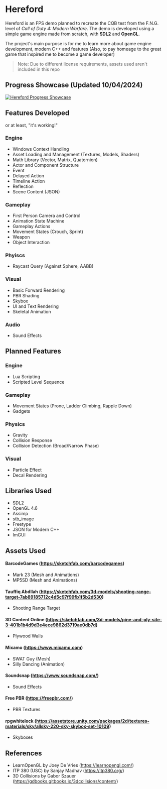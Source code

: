 # Hereford
Hereford is an FPS demo planned to recreate the CQB test from the F.N.G. level of *Call of Duty 4: Modern Warfare*. 
The demo is developed using a simple game engine made from scratch, with **SDL2** and **OpenGL**. 

The project's main purpose is for me to learn more about game engine development, modern C++ and features
(Also, to pay homeage to the great game that inspired me to become a game developer)

>Note: Due to different license requirements, assets used aren't included in this repo

## Progress Showcase (Updated 10/04/2024)
[![Hereford Progress Showcase](http://img.youtube.com/vi/3NIVXB-3Icc/0.jpg)](https://youtu.be/3NIVXB-3Icc)

## Features Developed
or at least, "it's working!"
### Engine
- Windows Context Handling
- Asset Loading and Management (Textures, Models, Shaders)
- Math Library (Vector, Matrix, Quaternion)
- Actor and Component Structure
- Event
- Delayed Action
- Timeline Action
- Reflection
- Scene Content (JSON)

### Gameplay
- First Person Camera and Control
- Animation State Machine
- Gameplay Actions
- Movement States (Crouch, Sprint)
- Weapon
- Object Interaction

### Phyiscs
- Raycast Query (Against Sphere, AABB)

### Visual
- Basic Forward Rendering
- PBR Shading
- Skybox
- UI and Text Rendering
- Skeletal Animation

### Audio
- Sound Effects

## Planned Features
### Engine
- Lua Scripting
- Scripted Level Sequence

### Gameplay
- Movement States (Prone, Ladder Climbing, Rapple Down)
- Gadgets

### Physics
- Gravity
- Collision Response
- Collision Detection (Broad/Narrow Phase)

### Visual
- Particle Effect
- Decal Rendering

## Libraries Used
- SDL2
- OpenGL 4.6
- Assimp
- stb_image
- Freetype
- JSON for Modern C++
- ImGUI

## Assets Used
#### BarcodeGames (https://sketchfab.com/barcodegames)
- Mark 23 (Mesh and Animations)
- MP5SD (Mesh and Animations)

#### Tauffiq Abdllah (https://sketchfab.com/3d-models/shooting-range-target-7ab89185712c4d5c97f99fb1f5b2d530)
- Shooting Range Target

#### 3D Content Online (https://sketchfab.com/3d-models/pine-and-ply-site-3-401b1b4d9d3e4ece9862d3719ae0db7d)
- Plywood Walls

#### Mixamo (https://www.mixamo.com)
- SWAT Guy (Mesh)
- Silly Dancing (Animation)

#### Soundsnap (https://www.soundsnap.com/)
- Sound Effects

#### Free PBR (https://freepbr.com/)
- PBR Textures

#### rpgwhitelock (https://assetstore.unity.com/packages/2d/textures-materials/sky/allsky-220-sky-skybox-set-10109)
- Skyboxes

## References
- LearnOpenGL by Joey De Vries (https://learnopengl.com/)
- ITP 380 (USC) by Sanjay Madhav (https://itp380.org/)
- 3D Collisions by Gabor Szauer (https://gdbooks.gitbooks.io/3dcollisions/content/)

